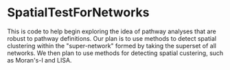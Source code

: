 # SpatialTestForNetworks

This is code to help begin exploring the idea of pathway analyses that are robust to pathway definitions.
Our plan is to use methods to detect spatial clustering within the "super-network" formed by taking the superset of all networks.
We then plan to use methods for detecting spatial custering, such as Moran's-I and LISA.
